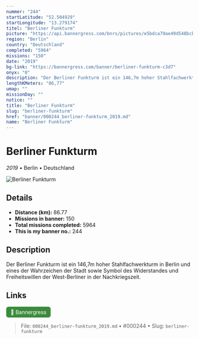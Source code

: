 ```yaml
---
nummer: "244"
startLatitude: "52.504929"
startLongitude: "13.279174"
titel: "Berliner Funkturm"
picture: "https://api.bannergress.com/bnrs/pictures/e5bdca79ae49d548bcbd328e0c16509e"
region: "Berlin"
country: "Deutschland"
completed: "5964"
missions: "150"
date: "2019"
bg-link: "https://bannergress.com/banner/berliner-funkturm-c3d7"
onyx: "0"
description: "Der Berliner Funkturm ist ein 146,7m hoher Stahlfachwerkturm in Berlin und  eines der Wahrzeichen der Stadt sowie Symbol des Widerstandes und Freiheitswillen der West-Berliner in der Nachkriegszeit."
lengthKMeters: "86,77"
umap: ""
missionDay: ""
notice: ""
title: "Berliner Funkturm"
slug: "berliner-funkturm"
href: "banner/000244_berliner-funkturm_2019.md"
name: "Berliner Funkturm"
---
```

# Berliner Funkturm

*2019* • Berlin • Deutschland

![Berliner Funkturm](https://api.bannergress.com/bnrs/pictures/e5bdca79ae49d548bcbd328e0c16509e)



## Details
- **Distance (km):** 86.77
- **Missions in banner:** 150
- **Total missions completed:** 5964
- **This is my banner no.:** 244



## Description
Der Berliner Funkturm ist ein 146,7m hoher Stahlfachwerkturm in Berlin und  eines der Wahrzeichen der Stadt sowie Symbol des Widerstandes und Freiheitswillen der West-Berliner in der Nachkriegszeit.



## Links
<a href="https://bannergress.com/banner/berliner-funkturm-c3d7" target="_blank" style="display:inline-block;margin-right:8px;padding:6px 12px;background:#3c8b3c;color:#fff;text-decoration:none;border-radius:6px;">🔗 Bannergress</a>



> File: `000244_berliner-funkturm_2019.md` • #000244 • Slug: `berliner-funkturm`
